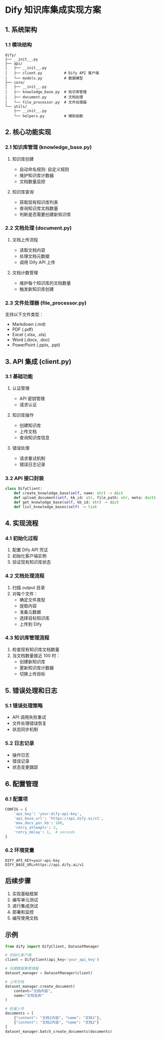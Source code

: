 # Dify 知识库集成实现方案

## 1. 系统架构

### 1.1 模块结构
```
dify/
├── __init__.py
├── api/
│   ├── __init__.py
│   ├── client.py          # Dify API 客户端
│   └── models.py          # 数据模型
├── core/
│   ├── __init__.py
│   ├── knowledge_base.py  # 知识库管理
│   ├── document.py        # 文档处理
│   └── file_processor.py  # 文件处理器
└── utils/
    ├── __init__.py
    └── helpers.py         # 辅助函数
```

## 2. 核心功能实现

### 2.1 知识库管理 (knowledge_base.py)
1. 知识库创建
   - 自动命名规则: 自定义规则
   - 维护知识库计数器
   - 文档数量监控

2. 知识库查询
   - 获取现有知识库列表
   - 查询知识库文档数量
   - 判断是否需要创建新知识库

### 2.2 文档处理 (document.py)
1. 文档上传流程
   - 读取文档内容
   - 处理文档元数据
   - 调用 Dify API 上传

2. 文档计数管理
   - 维护每个知识库的文档数量
   - 触发新知识库创建

### 2.3 文件处理器 (file_processor.py)
支持以下文件类型：
- Markdown (.md)
- PDF (.pdf)
- Excel (.xlsx, .xls)
- Word (.docx, .doc)
- PowerPoint (.pptx, .ppt)

## 3. API 集成 (client.py)

### 3.1 基础功能
1. 认证管理
   - API 密钥管理
   - 请求认证

2. 知识库操作
   - 创建知识库
   - 上传文档
   - 查询知识库信息

3. 错误处理
   - 请求重试机制
   - 错误日志记录

### 3.2 API 接口封装
```python
class DifyClient:
    def create_knowledge_base(self, name: str) -> dict
    def upload_document(self, kb_id: str, file_path: str, meta: dict) -> dict
    def get_knowledge_base(self, kb_id: str) -> dict
    def list_knowledge_bases(self) -> list
```

## 4. 实现流程

### 4.1 初始化过程
1. 配置 Dify API 凭证
2. 初始化客户端实例
3. 验证现有知识库状态

### 4.2 文档处理流程
1. 扫描 output 目录
2. 对每个文件：
   - 确定文件类型
   - 提取内容
   - 准备元数据
   - 选择目标知识库
   - 上传到 Dify

### 4.3 知识库管理流程
1. 检查现有知识库文档数量
2. 当文档数量接近 100 时：
   - 创建新知识库
   - 更新知识库计数器
   - 切换上传目标

## 5. 错误处理和日志

### 5.1 错误处理策略
- API 调用失败重试
- 文件处理错误恢复
- 状态同步机制

### 5.2 日志记录
- 操作日志
- 错误记录
- 状态变更跟踪

## 6. 配置管理

### 6.1 配置项
```python
CONFIG = {
    'api_key': 'your-dify-api-key',
    'api_base_url': 'https://api.dify.ai/v1',
    'max_docs_per_kb': 100,
    'retry_attempts': 3,
    'retry_delay': 1,  # seconds
}
```

### 6.2 环境变量
```
DIFY_API_KEY=your-api-key
DIFY_BASE_URL=https://api.dify.ai/v1
```

## 后续步骤

1. 实现基础框架
2. 编写单元测试
3. 进行集成测试
4. 部署和监控
5. 编写使用文档

## 示例

```python
from dify import DifyClient, DatasetManager

# 初始化客户端
client = DifyClient(api_key='your_api_key')

# 创建数据集管理器
dataset_manager = DatasetManager(client)

# 上传文档
dataset_manager.create_document(
    content="文档内容",
    name="文档名称"
)

# 批量上传
documents = [
    {"content": "文档1内容", "name": "文档1"},
    {"content": "文档2内容", "name": "文档2"}
]
dataset_manager.batch_create_documents(documents)
```